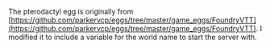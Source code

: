 The pterodactyl egg is originally from [https://github.com/parkervcp/eggs/tree/master/game_eggs/FoundryVTT](https://github.com/parkervcp/eggs/tree/master/game_eggs/FoundryVTT).
I modified it to include a variable for the world name to start the server with.